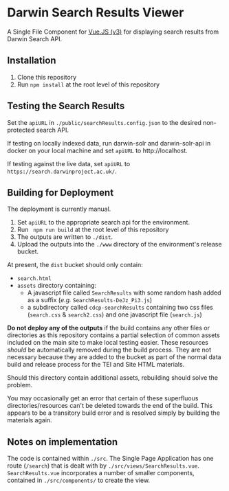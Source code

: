 # Darwin Search Results Viewer

A Single File Component for [Vue.JS (v3)](https://vuejs.org/) for displaying search results from Darwin Search API.

## Installation

1. Clone this repository
2. Run `npm install` at the root level of this repository

## Testing the Search Results

Set the `apiURL` in `./public/searchResults.config.json` to the desired non-protected search API.

If testing on locally indexed data, run darwin-solr and darwin-solr-api in docker on your local machine and set `apiURL` to http://localhost.

If testing against the live data, set `apiURL` to `https://search.darwinproject.ac.uk/`.

## Building for Deployment

The deployment is currently manual.

1. Set `apiURL` to the appropriate search api for the environment.
2. Run ` npm run build` at the root level of this repository
3. The outputs are written to `./dist`.
4. Upload the outputs into the `./www` directory of the environment's release bucket.

At present, the `dist` bucket should only contain:
- `search.html`
- `assets` directory containing:
  - A javascript file called `SearchResults` with some random hash added as a suffix (_e.g._ `SearchResults-DeJz_Pi3.js`)
  - a subdirectory called `cdcp-searchResults` containing two css files (`search.css` & `search2.css`) and one javascript file (`search.js`)

**Do not deploy any of the outputs** if the build contains any other files or directories as this repository contains a partial selection of common assets included on the main site to make local testing easier. These resources *should* be automatically removed during the build process. They are not necessary because they are added to the bucket as part of the normal data build and release process for the TEI and Site HTML materials. 

Should this directory contain additional assets, rebuilding should solve the problem.

You may occasionally get an error that certain of these superfluous directories/resources can't be deleted towards the end of the build. This appears to be a transitory build error and is resolved simply by building the materials again.

## Notes on implementation

The code is contained within `./src`. The Single Page Application has one route (`/search`) that is dealt with by `./src/views/SearchResults.vue`. `SearchResults.vue` incorporates a number of smaller components, contained in `./src/components/` to create the view.
